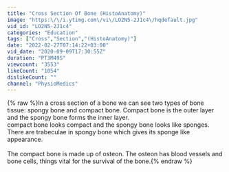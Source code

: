 ```yaml
---
title: "Cross Section Of Bone (HistoAnatomy)"
image: "https:\/\/i.ytimg.com\/vi\/LO2N5-2J1c4\/hqdefault.jpg"
vid_id: "LO2N5-2J1c4"
categories: "Education"
tags: ["Cross","Section","(HistoAnatomy)"]
date: "2022-02-27T07:14:22+03:00"
vid_date: "2020-09-09T17:30:55Z"
duration: "PT3M49S"
viewcount: "3553"
likeCount: "1054"
dislikeCount: ""
channel: "PhysioMedics"
---
```

{% raw %}In a cross section of a bone we can see two types of bone tissue: spongy bone and compact bone. Compact bone is the outer layer and the spongy bone forms the inner layer.<br />compact bone looks compact and the spongy bone looks like sponges. There are trabeculae in spongy bone which gives its sponge like appearance.<br /><br />The compact bone is made up of osteon. The osteon has blood vessels and bone cells, things vital for the survival of the bone.{% endraw %}
